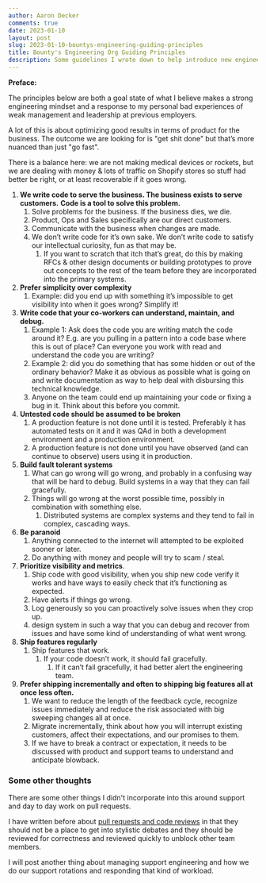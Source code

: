 ```yaml
---
author: Aaron Decker
comments: true
date: 2023-01-10
layout: post
slug: 2023-01-10-bountys-engineering-guiding-principles
title: Bounty's Engineering Org Guiding Principles
description: Some guidelines I wrote down to help introduce new engineers to how I want the Bounty team to operate and ship code for the business.
---
```


**Preface:**

The principles below are both a goal state of what I believe makes a strong engineering mindset and a response to my personal bad experiences of weak management and leadership at previous employers.

A lot of this is about optimizing good results in terms of product for the business. The outcome we are looking for is "get shit done" but that’s more nuanced than just "go fast". 

There is a balance here: we are not making medical devices or rockets, but we are dealing with money & lots of traffic on Shopify stores so stuff had better be right, or at least recoverable if it goes wrong. 

1. **We write code to serve the business. The business exists to serve customers.** **Code is a tool to solve this problem.**
    1. Solve problems for the business. If the business dies, we die. 
    2. Product, Ops and Sales specifically are our direct customers.
    3. Communicate with the business when changes are made.
    4. We don’t write code for it’s own sake. We don’t write code to satisfy our intellectual curiosity, fun as that may be. 
        1. If you want to scratch that itch that’s great, do this by making RFCs & other design documents or building prototypes to prove out concepts to the rest of the team before they are incorporated into the primary systems. 
2. **Prefer simplicity over complexity**
    1. Example: did you end up with something it’s impossible to get visibility into when it goes wrong? Simplify it!
3. **Write code that your co-workers can understand, maintain, and debug.**
    1. Example 1: Ask does the code you are writing match the code around it? E.g. are you pulling in a pattern into a code base where this is out of place? Can everyone you work with read and understand the code you are writing? 
    2. Example 2: did you do something that has some hidden or out of the ordinary behavior? Make it as obvious as possible what is going on and write documentation as way to help deal with disbursing this technical knowledge.
    3. Anyone on the team could end up maintaining your code or fixing a bug in it. Think about this before you commit. 
4. **Untested code should be assumed to be broken**
    1. A production feature is not done until it is tested. Preferably it has automated tests on it and it was QAd in both a development environment and a production environment. 
    2. A production feature is not done until you have observed (and can continue to observe) users using it in production. 
5. **Build fault tolerant systems**
    1. What can go wrong will go wrong, and probably in a confusing way that will be hard to debug. Build systems in a way that they can fail gracefully. 
    2. Things will go wrong at the worst possible time, possibly in combination with something else. 
        1. Distributed systems are complex systems and they tend to fail in complex, cascading ways.
6. **Be paranoid**
    1. Anything connected to the internet will attempted to be exploited sooner or later.
    2. Do anything with money and people will try to scam / steal.
7. **Prioritize visibility and metrics**. 
    1. Ship code with good visibility, when you ship new code verify it works and have ways to easily check that it’s functioning as expected.
    2. Have alerts if things go wrong.
    3. Log generously so you can proactively solve issues when they crop up.
    4. design system in such a way that you can debug and recover from issues and have some kind of understanding of what went wrong.
8. **Ship features regularly**
    1. Ship features that work.
        1. If your code doesn’t work, it should fail gracefully.
            1. If it can’t fail gracefully, it had better alert the engineering team.
9. **Prefer shipping incrementally and often to shipping big features all at once less often.**
    1. We want to reduce the length of the feedback cycle, recognize issues immediately and reduce the risk associated with big sweeping changes all at once.
    2. Migrate incrementally, think about how you will interrupt existing customers, affect their expectations, and our promises to them.
    3. If we have to break a contract or expectation, it needs to be discussed with product and support teams to understand and anticipate blowback.


### Some other thoughts

There are some other things I didn't incorporate into this around support and day to day work on pull requests. 

I have written before about [pull requests and code reviews](https://www.ard.ninja/blog/2021-06-14-doing-a-good-code-review-should-be-simple/) in that they should not be a place to get into stylistic debates and they should be reviewed for correctness and reviewed quickly to unblock other team members. 

I will post another thing about managing support engineering and how we do our support rotations and responding that kind of workload. 
